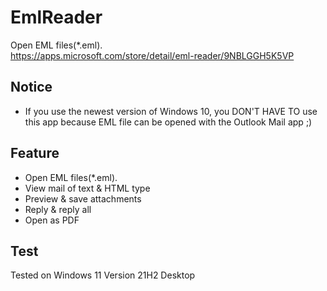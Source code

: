 EmlReader
=========
Open EML files(*.eml).  
https://apps.microsoft.com/store/detail/eml-reader/9NBLGGH5K5VP

## Notice
- If you use the newest version of Windows 10, you DON'T HAVE TO use this app because EML file can be opened with the Outlook Mail app ;)

## Feature
- Open EML files(*.eml).
- View mail of text & HTML type
- Preview & save attachments
- Reply & reply all
- Open as PDF

## Test
Tested on Windows 11 Version 21H2 Desktop
